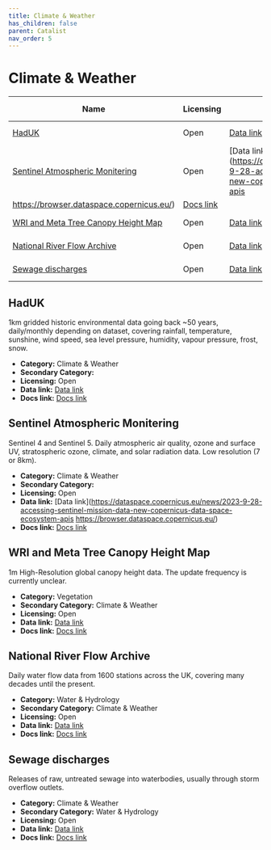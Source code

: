 ```yaml
---
title: Climate & Weather
has_children: false
parent: Catalist
nav_order: 5
---
```


# Climate & Weather

| Name                                                                        | Licensing | Data link                                                                                                                                                                     | Docs link                                                                                           |
| --------------------------------------------------------------------------- | --------- | ----------------------------------------------------------------------------------------------------------------------------------------------------------------------------- | --------------------------------------------------------------------------------------------------- |
| [HadUK](#haduk)                                                             | Open      | [Data link](https://data.ceda.ac.uk/badc/ukmo-hadobs/data/insitu/MOHC/HadOBS/HadUK-Grid)                                                                                      | [Docs link](https://www.metoffice.gov.uk/research/climate/maps-and-data/data/haduk-grid/haduk-grid) |
| [Sentinel Atmospheric Monitering](#sentinel-atmospheric-monitering)         | Open      | [Data link](https://dataspace.copernicus.eu/news/2023-9-28-accessing-sentinel-mission-data-new-copernicus-data-space-ecosystem-apis
https://browser.dataspace.copernicus.eu/) | [Docs link](https://documentation.dataspace.copernicus.eu/APIs/SentinelHub/Data.html)               |
| [WRI and Meta Tree Canopy Height Map](#wri-and-meta-tree-canopy-height-map) | Open      | [Data link](https://registry.opendata.aws/dataforgood-fb-forests/)                                                                                                            | [Docs link](https://github.com/facebookresearch/HighResCanopyHeight)                                |
| [National River Flow Archive](#national-river-flow-archive)                 | Open      | [Data link](https://nrfaapps.ceh.ac.uk/nrfa/nrfa-api.html)                                                                                                                    | [Docs link](https://nrfa.ceh.ac.uk/)                                                                |
| [Sewage discharges](#sewage-discharges)                                     | Open      | [Data link](https://environment.data.gov.uk/dataset/21e15f12-0df8-4bfc-b763-45226c16a8ac)                                                                                     | [Docs link](https://environment.data.gov.uk/dataset/21e15f12-0df8-4bfc-b763-45226c16a8ac)           |

## HadUK

1km gridded historic environmental data going back ~50 years, daily/monthly depending on dataset, covering rainfall, temperature, sunshine, wind speed, sea level pressure, humidity, vapour pressure, frost, snow.

- **Category:** Climate & Weather
- **Secondary Category:** 
- **Licensing:** Open
- **Data link:** [Data link](https://data.ceda.ac.uk/badc/ukmo-hadobs/data/insitu/MOHC/HadOBS/HadUK-Grid)
- **Docs link:** [Docs link](https://www.metoffice.gov.uk/research/climate/maps-and-data/data/haduk-grid/haduk-grid)



## Sentinel Atmospheric Monitering

Sentinel 4 and Sentinel 5. Daily atmospheric air quality, ozone and surface UV,  stratospheric ozone, climate, and solar radiation data. Low resolution (7 or 8km).

- **Category:** Climate & Weather
- **Secondary Category:** 
- **Licensing:** Open
- **Data link:** [Data link](https://dataspace.copernicus.eu/news/2023-9-28-accessing-sentinel-mission-data-new-copernicus-data-space-ecosystem-apis
https://browser.dataspace.copernicus.eu/)
- **Docs link:** [Docs link](https://documentation.dataspace.copernicus.eu/APIs/SentinelHub/Data.html)



## WRI and Meta Tree Canopy Height Map

1m High-Resolution global canopy height data. The update frequency is currently unclear.

- **Category:** Vegetation
- **Secondary Category:** Climate & Weather
- **Licensing:** Open
- **Data link:** [Data link](https://registry.opendata.aws/dataforgood-fb-forests/)
- **Docs link:** [Docs link](https://github.com/facebookresearch/HighResCanopyHeight)



## National River Flow Archive

Daily water flow data from 1600 stations across the UK, covering many decades until the present.

- **Category:** Water & Hydrology
- **Secondary Category:** Climate & Weather
- **Licensing:** Open
- **Data link:** [Data link](https://nrfaapps.ceh.ac.uk/nrfa/nrfa-api.html)
- **Docs link:** [Docs link](https://nrfa.ceh.ac.uk/)



## Sewage discharges

Releases of raw, untreated sewage into waterbodies, usually through storm overflow outlets.

- **Category:** Climate & Weather
- **Secondary Category:** Water & Hydrology
- **Licensing:** Open
- **Data link:** [Data link](https://environment.data.gov.uk/dataset/21e15f12-0df8-4bfc-b763-45226c16a8ac)
- **Docs link:** [Docs link](https://environment.data.gov.uk/dataset/21e15f12-0df8-4bfc-b763-45226c16a8ac)
